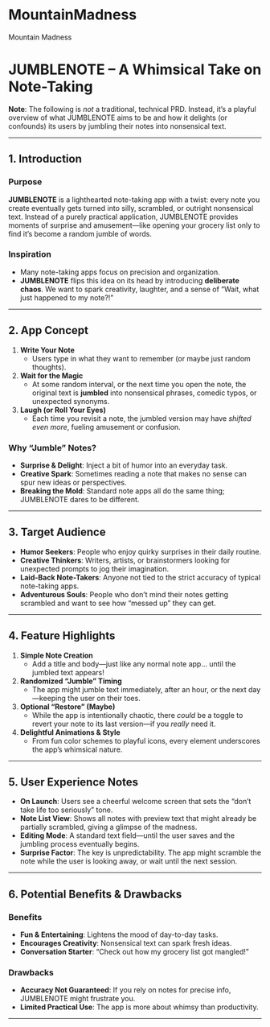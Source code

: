 # MountainMadness

Mountain Madness

# JUMBLENOTE – A Whimsical Take on Note-Taking

**Note**: The following is _not_ a traditional, technical PRD. Instead, it’s a playful overview of what JUMBLENOTE aims to be and how it delights (or confounds) its users by jumbling their notes into nonsensical text.

---

## 1. Introduction

### Purpose

**JUMBLENOTE** is a lighthearted note-taking app with a twist: every note you create eventually gets turned into silly, scrambled, or outright nonsensical text. Instead of a purely practical application, JUMBLENOTE provides moments of surprise and amusement—like opening your grocery list only to find it’s become a random jumble of words.

### Inspiration

- Many note-taking apps focus on precision and organization.
- **JUMBLENOTE** flips this idea on its head by introducing **deliberate chaos**. We want to spark creativity, laughter, and a sense of “Wait, what just happened to my note?!”

---

## 2. App Concept

1. **Write Your Note**
   - Users type in what they want to remember (or maybe just random thoughts).
2. **Wait for the Magic**
   - At some random interval, or the next time you open the note, the original text is **jumbled** into nonsensical phrases, comedic typos, or unexpected synonyms.
3. **Laugh (or Roll Your Eyes)**
   - Each time you revisit a note, the jumbled version may have _shifted even more_, fueling amusement or confusion.

### Why “Jumble” Notes?

- **Surprise & Delight**: Inject a bit of humor into an everyday task.
- **Creative Spark**: Sometimes reading a note that makes no sense can spur new ideas or perspectives.
- **Breaking the Mold**: Standard note apps all do the same thing; JUMBLENOTE dares to be different.

---

## 3. Target Audience

- **Humor Seekers**: People who enjoy quirky surprises in their daily routine.
- **Creative Thinkers**: Writers, artists, or brainstormers looking for unexpected prompts to jog their imagination.
- **Laid-Back Note-Takers**: Anyone not tied to the strict accuracy of typical note-taking apps.
- **Adventurous Souls**: People who don’t mind their notes getting scrambled and want to see how “messed up” they can get.

---

## 4. Feature Highlights

1. **Simple Note Creation**
   - Add a title and body—just like any normal note app… until the jumbled text appears!
2. **Randomized “Jumble” Timing**
   - The app might jumble text immediately, after an hour, or the next day—keeping the user on their toes.
3. **Optional “Restore” (Maybe)**
   - While the app is intentionally chaotic, there _could_ be a toggle to revert your note to its last version—if you _really_ need it.
4. **Delightful Animations & Style**
   - From fun color schemes to playful icons, every element underscores the app’s whimsical nature.

---

## 5. User Experience Notes

- **On Launch**: Users see a cheerful welcome screen that sets the “don’t take life too seriously” tone.
- **Note List View**: Shows all notes with preview text that might already be partially scrambled, giving a glimpse of the madness.
- **Editing Mode**: A standard text field—until the user saves and the jumbling process eventually begins.
- **Surprise Factor**: The key is unpredictability. The app might scramble the note while the user is looking away, or wait until the next session.

---

## 6. Potential Benefits & Drawbacks

### Benefits

- **Fun & Entertaining**: Lightens the mood of day-to-day tasks.
- **Encourages Creativity**: Nonsensical text can spark fresh ideas.
- **Conversation Starter**: “Check out how my grocery list got mangled!”

### Drawbacks

- **Accuracy Not Guaranteed**: If you rely on notes for precise info, JUMBLENOTE might frustrate you.
- **Limited Practical Use**: The app is more about whimsy than productivity.

---
